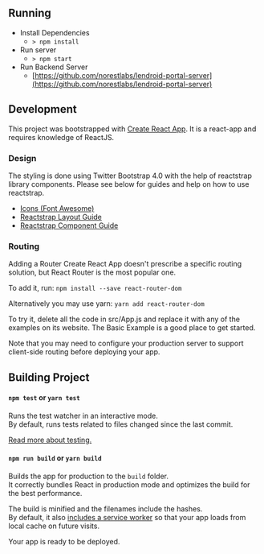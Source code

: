 ## Running
* Install Dependencies
  - `> npm install`
* Run server
  - `> npm start`
* Run Backend Server
  - [https://github.com/norestlabs/lendroid-portal-server](https://github.com/norestlabs/lendroid-portal-server)

## Development
This project was bootstrapped with [Create React App](https://github.com/facebookincubator/create-react-app).
It is a react-app and requires knowledge of ReactJS.

### Design
The styling is done using Twitter Bootstrap 4.0 with the help of reactstrap library components. Please see
below for guides and help on how to use reactstrap.
* [Icons (Font Awesome)](https://fontawesome.com/icons?d=gallery&m=free)
* [Reactstrap Layout Guide](https://reactstrap.github.io/components/layout/)
* [Reactstrap Component Guide](https://reactstrap.github.io/components/alerts/)

### Routing
Adding a Router
Create React App doesn't prescribe a specific routing solution, but React Router is the most popular one.

To add it, run:
`npm install --save react-router-dom`

Alternatively you may use yarn:
`yarn add react-router-dom`

To try it, delete all the code in src/App.js and replace it with any of the examples on its website. The Basic Example is a good place to get started.

Note that you may need to configure your production server to support client-side routing before deploying your app.

## Building Project
#### `npm test` or `yarn test`

Runs the test watcher in an interactive mode.<br>
By default, runs tests related to files changed since the last commit.

[Read more about testing.](https://github.com/facebook/create-react-app/blob/master/packages/react-scripts/template/README.md#running-tests)

#### `npm run build` or `yarn build`

Builds the app for production to the `build` folder.<br>
It correctly bundles React in production mode and optimizes the build for the best performance.

The build is minified and the filenames include the hashes.<br>
By default, it also [includes a service worker](https://github.com/facebook/create-react-app/blob/master/packages/react-scripts/template/README.md#making-a-progressive-web-app) so that your app loads from local cache on future visits.

Your app is ready to be deployed.

